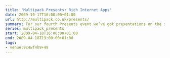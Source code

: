```yaml
---
title: 'Multipack Presents: Rich Internet Apps'
date: 2009-10-17T16:00:00+01:00
url: http://multipack.co.uk/presents/
summary: For our fourth Presents event we’ve got presentations on the state of play with Rich Internet Applications, from Microsoft Silverlight (Nick Harewood) and HTML 5 (Bruce Lawson). As always meet beforehand at the Old Crown in Digbeth for lunch and a pint, before heading to the offices of One Black Bear for the presentations.
series: multipack_presents
start: 2009-04-18T16:00:00+01:00
end: 2009-04-18T19:00:00+01:00
tags:
- venue:9c4wf4h9+49
---
```

